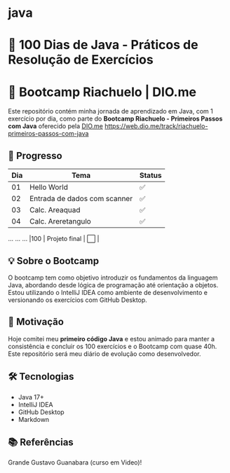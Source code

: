 # java

# 🚀 100 Dias de Java - Práticos de Resolução de Exercícios 
# 🚀 Bootcamp Riachuelo | DIO.me

Este repositório contém minha jornada de aprendizado em Java, com 1 exercício por dia, como parte do **Bootcamp Riachuelo - Primeiros Passos com Java** oferecido pela [DIO.me](https://www.dio.me) https://web.dio.me/track/riachuelo-primeiros-passos-com-java

## 📅 Progresso

| Dia | Tema                           | Status |
|-----|--------------------------------|--------|
| 01  | Hello World                    | ✅     |
| 02  | Entrada de dados com scanner   | ✅     |
| 03  | Calc. Areaquad                 | ✅     |
| 04  | Calc. Areretangulo             | ✅     |
...
...
...
|100  | Projeto final            | ⬜     |

## 💡 Sobre o Bootcamp

O bootcamp tem como objetivo introduzir os fundamentos da linguagem Java, abordando desde lógica de programação até orientação a objetos. Estou utilizando o IntelliJ IDEA como ambiente de desenvolvimento e versionando os exercícios com GitHub Desktop.

## 🧠 Motivação

Hoje comitei meu **primeiro código Java** e estou animado para manter a consistência e concluir os 100 exercícios e o Bootcamp com quase 40h. Este repositório será meu diário de evolução como desenvolvedor.

## 🛠️ Tecnologias

- Java 17+
- IntelliJ IDEA
- GitHub Desktop
- Markdown

## 📚 Referências

Grande Gustavo Guanabara (curso em Video)!
